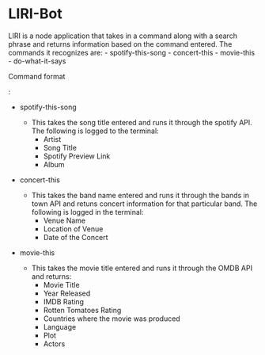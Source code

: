 # LIRI-Bot

LIRI is a node application that takes in a command along with a search phrase and returns information based on the command entered. The commands it recognizes are:
    -   spotify-this-song
    -   concert-this
    -   movie-this
    -   do-what-it-says

Command format <command> <search phrase>:
- spotify-this-song <song title>
    - This takes the song title entered and runs it through the spotify API. The following is logged to the terminal:
        - Artist
        - Song Title
        - Spotify Preview Link
        - Album

- concert-this <band name>
    -  This takes the band name entered and runs it through the bands in town API and retuns concert information for that particular band. The following is logged in the terminal:
        -   Venue Name
        -   Location of Venue
        -   Date of the Concert
        

- movie-this <movie title>
    - This takes the movie title entered and runs it through the OMDB API and returns: 
        -   Movie Title
        -   Year Released
        -   IMDB Rating
        -   Rotten Tomatoes Rating
        -   Countries where the movie was produced
        -   Language
        -   Plot
        -   Actors
